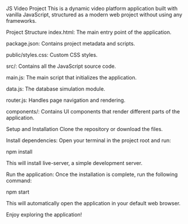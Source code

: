 JS Video Project
This is a dynamic video platform application built with vanilla JavaScript, structured as a modern web project without using any frameworks.

Project Structure
index.html: The main entry point of the application.

package.json: Contains project metadata and scripts.

public/styles.css: Custom CSS styles.

src/: Contains all the JavaScript source code.

main.js: The main script that initializes the application.

data.js: The database simulation module.

router.js: Handles page navigation and rendering.

components/: Contains UI components that render different parts of the application.

Setup and Installation
Clone the repository or download the files.

Install dependencies:
Open your terminal in the project root and run:

npm install

This will install live-server, a simple development server.

Run the application:
Once the installation is complete, run the following command:

npm start

This will automatically open the application in your default web browser.

Enjoy exploring the application!